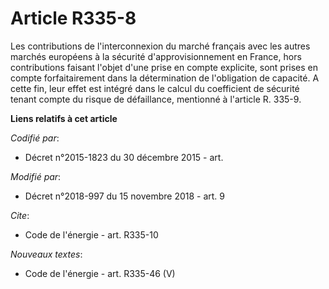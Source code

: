 # Article R335-8

Les contributions de l'interconnexion du marché français avec les autres marchés européens à la sécurité d'approvisionnement
en France, hors contributions faisant l'objet d'une prise en compte explicite, sont prises en compte forfaitairement dans la
détermination de l'obligation de capacité. A cette fin, leur effet est intégré dans le calcul du coefficient de sécurité
tenant compte du risque de défaillance, mentionné à l'article R. 335-9.

**Liens relatifs à cet article**

_Codifié par_:

  - Décret n°2015-1823 du 30 décembre 2015 - art.

_Modifié par_:

  - Décret n°2018-997 du 15 novembre 2018 - art. 9

_Cite_:

  - Code de l'énergie - art. R335-10

_Nouveaux textes_:

  - Code de l'énergie - art. R335-46 (V)
